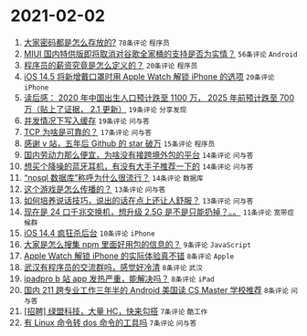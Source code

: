 # 2021-02-02

1. [大家密码都是怎么存放的?](https://www.v2ex.com/t/750508) `78条评论` `程序员`
1. [MIUI 国内特供版即将取消对谷歌全家桶的支持是否为实情？](https://www.v2ex.com/t/750498) `56条评论` `Android`
1. [程序员的薪资究竟是怎么定义的？](https://www.v2ex.com/t/750553) `20条评论` `程序员`
1. [iOS 14.5 将新增戴口罩时用 Apple Watch 解锁 iPhone 的选项](https://www.v2ex.com/t/750486) `20条评论` `iPhone`
1. [读后感： 2020 年中国出生人口预计跌至 1100 万， 2025 年前预计跌至 700 万（贴上了证据， 2.1 更新）](https://www.v2ex.com/t/750565) `19条评论` `分享发现`
1. [并发情况下写入缓存](https://www.v2ex.com/t/750489) `19条评论` `问与答`
1. [TCP 为啥是可靠的？](https://www.v2ex.com/t/750528) `17条评论` `问与答`
1. [感谢 v 站，五年后 Github 的 star 破万](https://www.v2ex.com/t/750490) `15条评论` `程序员`
1. [国内劳动力那么便宜，为啥没有接跨境外包的平台](https://www.v2ex.com/t/750549) `14条评论` `问与答`
1. [想买个降噪的蓝牙耳机，有没有大手子推荐一下的](https://www.v2ex.com/t/750536) `14条评论` `问与答`
1. [“nosql 数据库”称呼为什么很流行？](https://www.v2ex.com/t/750500) `14条评论` `数据库`
1. [这个游戏是怎么传播的？](https://www.v2ex.com/t/750556) `13条评论` `问与答`
1. [如何培养说话技巧，说出的话在点上还让人舒服？](https://www.v2ex.com/t/750499) `13条评论` `问与答`
1. [现在是 24 口千兆交换机，想升级 2.5G 是不是只能扔掉？。。](https://www.v2ex.com/t/750525) `11条评论` `宽带症候群`
1. [iOS 14.4 疯狂杀后台](https://www.v2ex.com/t/750496) `10条评论` `iPhone`
1. [大家是怎么搜集 npm 里面好用包的信息的？](https://www.v2ex.com/t/750485) `9条评论` `JavaScript`
1. [Apple Watch 解锁 iPhone 的实际体验真不错](https://www.v2ex.com/t/750571) `8条评论` `Apple`
1. [武汉有程序员的交流群吗，感觉好冷清](https://www.v2ex.com/t/750517) `8条评论` `武汉`
1. [ipadpro b 站 app 发热严重，能解决吗？](https://www.v2ex.com/t/750515) `8条评论` `iPad`
1. [国内 211 跨专业工作三年半的 Android 美国读 CS Master 学校推荐](https://www.v2ex.com/t/750484) `8条评论` `问与答`
1. [[招聘] 绿盟科技，大量 HC，快来勾搭](https://www.v2ex.com/t/750514) `7条评论` `酷工作`
1. [有 Linux 命令转 dos 命令的工具吗](https://www.v2ex.com/t/750510) `7条评论` `问与答`
